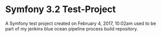 Symfony 3.2 Test-Project
========================

A Symfony test project created on February 4, 2017, 10:02am used to be part of my jenkins blue ocean pipeline process build repository.

